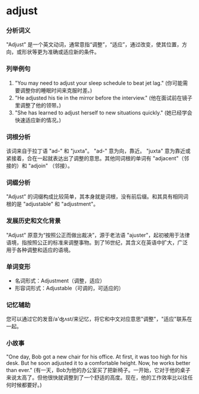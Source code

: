 # adjust

### 分析词义

  

"Adjust" 是一个英文动词，通常意指“调整”，“适应”，通过改变，使其位置，方向，或形状等更为准确或适应新的条件。

  

### 列举例句

  

1.  "You may need to adjust your sleep schedule to beat jet lag." (你可能需要调整你的睡眠时间来克服时差。)
2.  "He adjusted his tie in the mirror before the interview." (他在面试前在镜子里调整了他的领带。)
3.  "She has learned to adjust herself to new situations quickly." (她已经学会快速适应新的情况。)

  

### 词根分析

  

该词来自于拉丁语 "ad-" 和 "juxta"。 "ad-" 意为向，靠近。 "juxta" 意为靠近或紧接着，合在一起就表达出了调整的意思。其他同词根的单词有 "adjacent"（邻接的）和 "adjoin" （邻接）。

  

### 词缀分析

  

"Adjust" 的词缀构成比较简单，其本身就是词根，没有前后缀。和其具有相同词根的是 "adjustable" 和 "adjustment"。

  

### 发展历史和文化背景

  

"Adjust" 原意为“按照公正而做出裁决”，源于老法语 "ajuster"，起初被用于法律语境，指按照公正的标准来调整事物。到了16世纪，其含义在英语中扩大，广泛用于各种调整和适应的语境。

  

### 单词变形

  

*   名词形式：Adjustment（调整，适应）
*   形容词形式：Adjustable（可调的，可适应的）

  

### 记忆辅助

  

您可以通过它的发音/a'ʤʌst/来记忆，将它和中文对应意思"调整"，"适应"联系在一起。

  

### 小故事

  

"One day, Bob got a new chair for his office. At first, it was too high for his desk. But he soon adjusted it to a comfortable height. Now, he works better than ever." (有一天，Bob为他的办公室买了把新椅子。一开始，它对于他的桌子来说太高了。但他很快就调整到了一个舒适的高度。现在，他的工作效率比以往任何时候都要好。)
